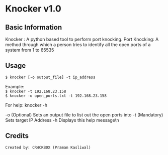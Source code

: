 # Knocker v1.0

## Basic Information
Knocker : A python based tool to perform port knocking.
Port Knocking: A method through which a person tries to identify all the open ports of a system from 1 to 65535

## Usage
  `$ knocker [-o output_file] -t ip_address`
			
  Example:<br>
		`$ knocker -t 192.168.23.158`<br>
		`$ knocker -o open_ports.txt -t 192.168.23.158`

  For help: knocker -h

  -o  (Optional) Sets an output file to list out the open ports into
  -t  (Mandatory) Sets target IP Address
  -h  Displays this help message\n

## Credits
	Created by: CR4CKB0X (Praman Kasliwal)
